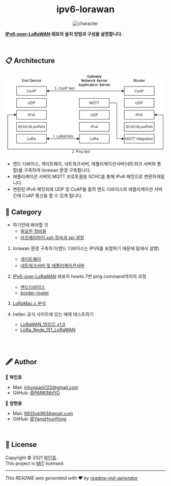 <h1 align="center">ipv6-lorawan</h1>

<p align="center">
<img alt="character" width="500" src="https://user-images.githubusercontent.com/47745785/114259209-52d3e880-9a07-11eb-8162-40ccd3873887.png" />
</p>

<b>[IPv6-over-LoRaWAN](https://github.com/aenrbes/IPv6-over-LoRaWAN) 레포의 설치 방법과 구성을 설명합니다.</b>

<br>

## 📋 Architecture

<p align="center">
<img alt="character" width="700" src="./assets/images/architecture.png" />
</p>

* 엔드 디바이스, 게이트웨이, 네트워크서버, 애플리케이션서버(네트워크 서버와 통합)를 구축하여 lorawan 환경 구축합니다.
* 애플리케이션 서버의 MQTT 프로토콜을 SCHC를 통해 IPv6 패킷으로 변환하게됩니다.
* 변환된 IPv6 패킷위에 UDP 및 CoAP를 올려 엔드 디바이스와 애플리케이션 서버 간에 CoAP 통신을 할 수 있게 됩니다. 


## 📜 Category

* 하기전에 봐야할 것
  * [필요한 장비들](./docs/prepare.md)
  * [라즈베리파이 ssh 접속과 spi 설정](./docs/raspberry.md)

1. lorawan 환경 구축하기(앤드 디바이스는 IPV6를 포함하기 때문에 밑에서 설명)
   * [게이트웨이](./docs/lorawan_gateway.md)
   * [네트워크서버 및 애플리케이션서버](./docs/lorawan_chirpstack.md)

2. [IPv6-over-LoRaWAN](https://github.com/aenrbes/IPv6-over-LoRaWAN) 레포의 howto 7번 ping command까지의 과정
   * [앤드디바이스](./docs/ipv6_endevice.md)
   * [border-router](./docs/ipv6_borderrouter.md)

3. [LoRaMac.c 분석](./docs/loramac_flowchart.md)
4. heltec 공식 사이트에 있는 예제 테스트하기
   * [LoRaWAN_151CC v1.0](./docs/LoRaWAN_151CC.md)
   * [LoRa_Node_151_LoRaWAN](./docs/LoRa_Node_151_LoRaWAN.md)

<br>
<br>

## 🖋 Author

👤 **박인효**

* Mail: [inhyopark122@gmail.com](mailto:inhyopark122@gmail.com)
* GitHub: [@PARKINHYO](https://github.com/PARKINHYO)

👤 **양현용**

* Mail: [9935ok9938gmail.com](mailto:9935ok9938gmail.com)
* GitHub: [@YangHyunYong](https://github.com/YangHyunYong)

<br>

## 📝 License

Copyright © 2021 [박인효](https://github.com/parkinhyo).<br/>
This project is [MIT](https://github.com/LoRa-System/ipv6-lorawan/blob/master/LICENSE) licensed.
***
_This README was generated with ❤️ by [readme-md-generator](https://github.com/kefranabg/readme-md-generator)_
